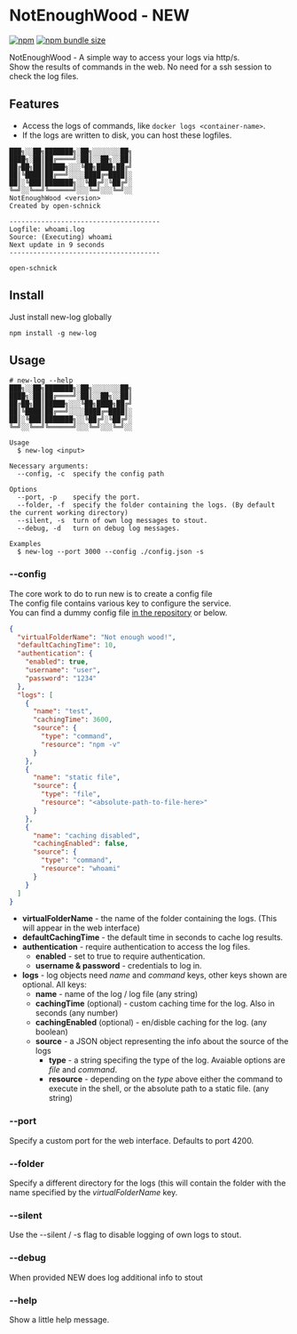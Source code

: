 # NotEnoughWood - NEW

[![npm](https://img.shields.io/npm/v/new-log?label=version&logo=npm)](https://www.npmjs.com/package/new-log)
[![npm bundle size](https://img.shields.io/bundlephobia/min/new-log?logo=npm)](https://www.npmjs.com/package/new-log)

NotEnoughWood - A simple way to access your logs via http/s.  
Show the results of commands in the web. No need for a ssh session to check the log files.

## Features

- Access the logs of commands, like `docker logs <container-name>`.
- If the logs are written to disk, you can host these logfiles.

```shell script
███╗░░██╗███████╗░██╗░░░░░░░██╗
████╗░██║██╔════╝░██║░░██╗░░██║
██╔██╗██║█████╗░░░╚██╗████╗██╔╝
██║╚████║██╔══╝░░░░████╔═████║░
██║░╚███║███████╗░░╚██╔╝░╚██╔╝░
╚═╝░░╚══╝╚══════╝░░░╚═╝░░░╚═╝░░
NotEnoughWood <version>
Created by open-schnick

--------------------------------------
Logfile: whoami.log
Source: (Executing) whoami
Next update in 9 seconds
--------------------------------------

open-schnick
```

## Install

Just install new-log globally

```shell script
npm install -g new-log
```

## Usage

```shell script
# new-log --help
███╗░░██╗███████╗░██╗░░░░░░░██╗
████╗░██║██╔════╝░██║░░██╗░░██║
██╔██╗██║█████╗░░░╚██╗████╗██╔╝
██║╚████║██╔══╝░░░░████╔═████║░
██║░╚███║███████╗░░╚██╔╝░╚██╔╝░
╚═╝░░╚══╝╚══════╝░░░╚═╝░░░╚═╝░░

Usage
  $ new-log <input>

Necessary arguments:
  --config, -c  specify the config path

Options
  --port, -p    specify the port.
  --folder, -f  specify the folder containing the logs. (By default the current working directory)
  --silent, -s  turn of own log messages to stout.
  --debug, -d   turn on debug log messages.

Examples
  $ new-log --port 3000 --config ./config.json -s
```

### --config

The core work to do to run new is to create a config file</br>
The config file contains various key to configure the service.</br>
You can find a dummy config file [in the repository](https://github.com/open-schnick/NotEnoughWood/blob/master/config.json) or below.

```json
{
  "virtualFolderName": "Not enough wood!",
  "defaultCachingTime": 10,
  "authentication": {
    "enabled": true,
    "username": "user",
    "password": "1234"
  },
  "logs": [
    {
      "name": "test",
      "cachingTime": 3600,
      "source": {
        "type": "command",
        "resource": "npm -v"
      }
    },
    {
      "name": "static file",
      "source": {
        "type": "file",
        "resource": "<absolute-path-to-file-here>"
      }
    },
    {
      "name": "caching disabled",
      "cachingEnabled": false,
      "source": {
        "type": "command",
        "resource": "whoami"
      }
    }
  ]
}
```

- <b>virtualFolderName</b> - the name of the folder containing the logs. (This will appear in the web interface)
- <b>defaultCachingTime</b> - the default time in seconds to cache log results.
- <b>authentication</b> - require authentication to access the log files.
  - <b>enabled</b> - set to true to require authentication.
  - <b>username & password</b> - credentials to log in.
- <b>logs</b> - log objects need <i>name</i> and <i>command</i> keys, other keys shown are optional. All keys:
  - <b>name</b> - name of the log / log file (any string)
  - <b>cachingTime</b> (optional) - custom caching time for the log. Also in seconds (any number)
  - <b>cachingEnabled</b> (optional) - en/disble caching for the log. (any boolean)
  - <b>source</b> - a JSON object representing the info about the source of the logs
    - <b>type</b> - a string specifing the type of the log. Avaiable options are <em>file</em> and <em>command</em>.
    - <b>resource</b> - depending on the <em>type</em> above either the command to execute in the shell, or the absolute path to a static file. (any string)

### --port

Specify a custom port for the web interface. Defaults to port 4200.

### --folder

Specify a different directory for the logs (this will contain the folder with the name specified by the <i>virtualFolderName</i> key.

### --silent

Use the --silent / -s flag to disable logging of own logs to stout.

### --debug

When provided NEW does log additional info to stout

### --help

Show a little help message.
